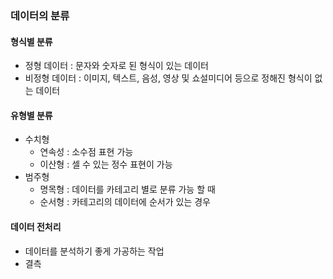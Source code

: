 ### 데이터의 분류
#### 형식별 분류
- 정형 데이터 : 문자와 숫자로 된 형식이 있는 데이터
- 비정형 데이터 : 이미지, 텍스트, 음성, 영상 및 쇼설미디어 등으로 정해진 형식이 없는 데이터

#### 유형별 분류
- 수치형
	- 연속성 : 소수점 표현 가능
	- 이산형 : 셀 수 있는 정수 표현이 가능
- 범주형
	- 명목형 : 데이터를 카테고리 별로 분류 가능 할 때
	- 순서형 : 카테고리의 데이터에 순서가 있는 경우

#### 데이터 전처리
- 데이터를 분석하기 좋게 가공하는 작업
- 결측